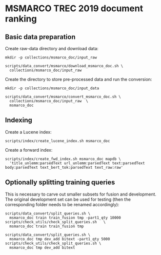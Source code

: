 # MSMARCO TREC 2019 document ranking
## Basic data preparation
Create raw-data directory and download data:
```
mkdir -p collections/msmarco_doc/input_raw

scripts/data_convert/msmarco/download_msmarco_doc.sh \
  collections/msmarco_doc/input_raw
```
Create the directory to store pre-processed data and run the conversion:
```
mkdir -p collections/msmarco_doc/input_data 

scripts/data_convert/msmarco/convert_msmarco_doc.sh \
  collections/msmarco_doc/input_raw  \
  msmarco_doc
```

## Indexing
Create a Lucene index:
```
scripts/index/create_lucene_index.sh msmarco_doc
```

Create a forward index:
```
scripts/index/create_fwd_index.sh msmarco_doc mapdb \
  'title_unlemm:parsedText url_unlemm:parsedText text:parsedText body:parsedText text_bert_tok:parsedText text_raw:raw'
```
 ## Optionally splitting training queries
 
This is necessary to carve out smaller subsets 
for fusion and development. The original
development set can be used for testing (then the
corresponding folder needs to be renamed accordingly):

```
scripts/data_convert/split_queries.sh \
  msmarco_doc train train_fusion tmp -part1_qty 10000
scripts/check_utils/check_split_queries.sh   \
  msmarco_doc train train_fusion tmp

scripts/data_convert/split_queries.sh \
  msmarco_doc tmp dev_add bitext -part1_qty 5000
scripts/check_utils/check_split_queries.sh \
  msmarco_doc tmp dev_add bitext
```


